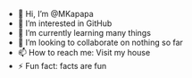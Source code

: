 - 👋 Hi, I’m @MKapapa
- 👀 I’m interested in GitHub
- 🌱 I’m currently learning many things
- 💞️ I’m looking to collaborate on nothing so far
- 📫 How to reach me: Visit my house
- ⚡ Fun fact: facts are fun

<!---
MKapapa/MKapapa is a ✨ special ✨ repository because its `README.md` (this file) appears on your GitHub profile.
You can click the Preview link to take a look at your changes.
--->
